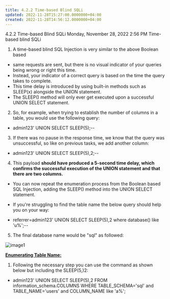 ```yaml
---
title: 4.2.2 Time-based Blind SQLi
updated: 2022-11-28T15:27:00.0000000+04:00
created: 2022-11-28T14:56:12.0000000+04:00
---
```


4.2.2 Time-based Blind SQLi
Monday, November 28, 2022
2:56 PM
Time-based blind SQLi

1.  A time-based blind SQL Injection is very similar to the above Boolean based

- same requests are sent, but there is no visual indicator of your queries being wrong or right this time.
- Instead, your indicator of a correct query is based on the time the query takes to complete.
- This time delay is introduced by using built-in methods such as SLEEP(x) alongside the UNION statement.
- The SLEEP() method will only ever get executed upon a successful UNION SELECT statement.

2.  So, for example, when trying to establish the number of columns in a table, you would use the following query:

- admin123' UNION SELECT SLEEP(5);--

3.  If there was no pause in the response time, we know that the query was unsuccessful, so like on previous tasks, we add another column:

- admin123' UNION SELECT SLEEP(5),2;--

4.  This payload **should have produced a 5-second time delay, which confirms the successful execution of the UNION statement and that there are two columns.**

- You can now repeat the enumeration process from the Boolean based SQL Injection, adding the SLEEP() method into the UNION SELECT statement.

- If you're struggling to find the table name the below query should help you on your way:

- referrer=admin123' UNION SELECT SLEEP(5),2 where database() like 'u%';--

5.  The final database name would be "sql" as followed:

![image1](image1-184.png)

**<u>Enumerating Table Name:</u>**

1.  Following the necessary step you can use the command as shown below but including the SLEEP(5,)2:

- admin123' UNION SELECT SLEEP(5),2 FROM information_schema.COLUMNS WHERE TABLE_SCHEMA='sql' and TABLE_NAME='users' and COLUMN_NAME like 'a%';
